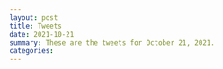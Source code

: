 ```yaml
---
layout: post
title: Tweets
date: 2021-10-21
summary: These are the tweets for October 21, 2021.
categories:
---
```


